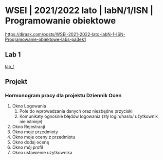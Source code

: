 # WSEI | 2021/2022 lato | labN/1/ISN | Programowanie obiektowe

https://dirask.com/posts/WSEI-2021-2022-lato-labN-1-ISN-Programowanie-obiektowe-labs-pa3ek1

## Lab 1

[lab_1](lab_1)

## Projekt

### **Hormonogram pracy dla projektu Dziennik Ocen**

1. Okno Logowania
    1. Pole do wprowadzania danych oraz niezbędne przyciski
    2. Komunikaty ognośnie błędów logowania (zły login/hasło/ użytkownik nie istnieje)
2. Okno Rejestracji
3. Okno moje przedmioty
4. Okno moje oceny z przedmiotu
5. Okno dodaj ocenę
6. Okno mój profil
7. Okno ustawienie użytkownika
